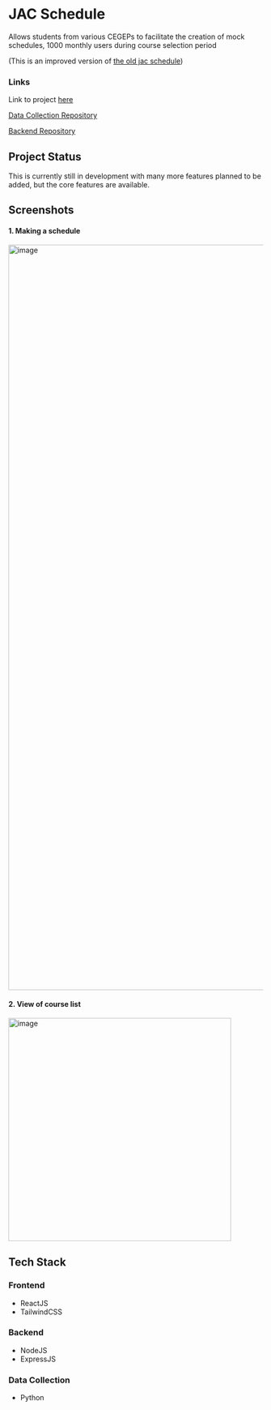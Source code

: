 # JAC Schedule

Allows students from various CEGEPs to facilitate the creation of mock schedules, 1000 monthly users during course selection period

(This is an improved version of <a href = "https://github.com/willi-li-am/schedule-maker">the old jac schedule</a>)

### Links

Link to project [here](https://www.jacschedule.com)

[Data Collection Repository](https://github.com/willi-li-am/jac-schedule-data)

[Backend Repository](https://github.com/willi-li-am/jac-schedule-backend)

## Project Status

This is currently still in development with many more features planned to be added, but the core features are available.

## Screenshots

#### 1. Making a schedule

<img width="1470" alt="image" src="https://github.com/willi-li-am/jac-schedule/assets/52115161/a054e7a8-c237-4e53-b945-99582fce6be7">

#### 2. View of course list

<img width="440" alt="image" src="https://github.com/willi-li-am/jac-schedule/assets/52115161/1133ccd8-be7d-45c2-a02c-9259f4c6967a">

## Tech Stack

### Frontend

- ReactJS
- TailwindCSS

### Backend

- NodeJS
- ExpressJS

### Data Collection

- Python
